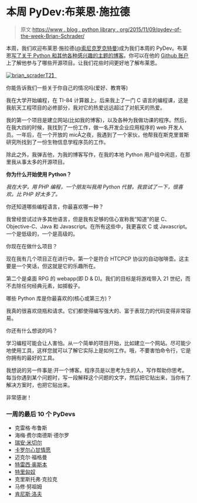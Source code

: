 # 本周 PyDev:布莱恩·施拉德

> 原文:[https://www . blog . python library . org/2015/11/09/pydev-of-the-week-Brian-Schrader/](https://www.blog.pythonlibrary.org/2015/11/09/pydev-of-the-week-brian-schrader/)

本周，我们欢迎布莱恩·施拉德([@索尼克罗克特曼](https://twitter.com/sonicrocketman))成为我们本周的 PyDev。布莱恩[写了关于 Python 和其他各种感兴趣的主题的博客](http://brianschrader.com/)。你可以在他的 [Github 账户](https://github.com/Sonictherocketman)上了解他参与了哪些开源项目。让我们花些时间更好地了解布莱恩。

[![brian_scrader](../Images/820e6243a38fcc8f2dcfd8df6f042c5d.png)T2】](https://www.blog.pythonlibrary.org/wp-content/uploads/2015/09/brian_scrader.jpg)

你能告诉我们一些关于你自己的情况吗(爱好、教育等)

我在大学开始编程，在 TI-84 计算器上。后来我上了一门 C 语言的编程课，这是我航天工程项目的必修部分，我对它的热爱远远超过了对航天的热爱。

我的第一个项目是建立网站(比如我的博客)，以及各种为我做功课的程序。然后，在我大四的时候，我找到了一份工作，做一名开发企业应用程序的 web 开发人员。一年后，在一个开放的 micÂ之夜，我遇到了一个家伙，他帮我在斯克里普斯研究所找到了一份生物信息学程序员的工作。

除此之外，我弹吉他，为我的博客写作，在我的本地 Python 用户组中闲逛，在那里我从事太多的开源项目。

**你为什么开始使用 Python？**

*我在大学，用 PHP 编程，一个朋友叫我用 Python 代替。我尝试了一下，很喜欢。比 PHP 好太多了。* 

你还知道哪些编程语言，你最喜欢哪一种？

我曾经尝试过许多其他语言，但是我有足够的信心宣称我“知道”的是 C、Objective-C、Java 和 Javascript。在所有这些中，我更喜欢 C 或 Javascript。一个是低级的，一个是高级的。

你现在在做什么项目？

现在我有几个项目正在进行中。第一个是符合 HTCPCP 协议的自动咖啡壶。这主要是一个笑话，但这就是它的乐趣所在。

第二个是桌面 RPG 的 webapp(即 D & D)。我们的目标是将游戏带入 21 世纪，而不去除任何经典元素，如掷骰子。

哪些 Python 库是你最喜欢的(核心或第三方)？

我真的很喜欢烧瓶和请求。它们都使得编写强大的、富于表现力的代码变得非常容易。

你还有什么想说的吗？

学习编程可能会让人害怕。从一个简单的项目开始，比如建立一个网站。尽可能少地使用工具，这样您就可以了解它实际上是如何工作。哦，不要害怕命令行，它是你拥有的最好的工具。

我想说的另一件事是:开一个博客。程序员是以思考为生的人，写作帮助你思考。每当你遇到某个问题时，写一段解释这个问题的文字，然后把它贴出来，当你有了解决方案时，也把它贴出来。

非常感谢！

### 一周的最后 10 个 PyDevs

*   克雷格·布鲁斯
*   海梅·费尔南德斯·德尔罗
*   [瑞安·米切尔](https://www.blog.pythonlibrary.org/2015/10/19/pydev-of-the-week-ryan-mitchell/)
*   [卡罗尔心甘情愿](https://www.blog.pythonlibrary.org/2015/10/12/pydev-of-the-week-carol-willing/)
*   迈克尔·福格曼
*   [特雷西·奥斯本](https://www.blog.pythonlibrary.org/2015/09/28/pydev-of-the-week-tracy-osborn/)
*   [特里匈奴](https://www.blog.pythonlibrary.org/2015/09/21/pydev-of-the-week-trey-hunner/)
*   克里斯托弗·克拉克
*   马修·努祖姆
*   [肯尼斯·洛夫](https://www.blog.pythonlibrary.org/2015/08/31/pydev-of-the-week-kenneth-love/)